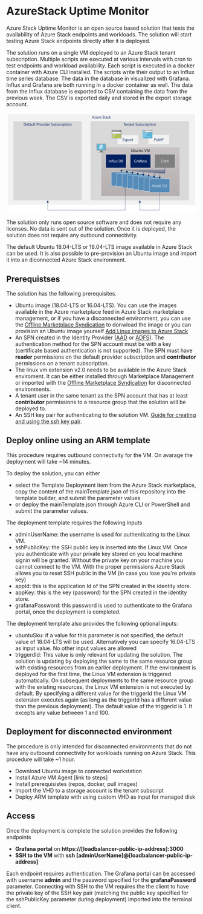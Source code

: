 # AzureStack Uptime Monitor

Azure Stack Uptime Monitor is an open source based solution that tests the availability of Azure Stack endpoints and workloads. The solution will start testing Azure Stack endpoints directly after it is deployed. 

The solution runs on a single VM deployed to an Azure Stack tenant subscription. Multiple scripts are executed at various intervals with cron to test endpoints and workload availability. Each script is executed in a docker container with Azure CLI installed. The scripts write their output to an Influx time series database. The data in the database in visualized with Grafana. Influx and Grafana are both running in a docker container as well.
The data from the Influx database is exported to CSV containing the data from the previous week. The CSV is exported daily and stored in the export storage account.

![diagram](images/diagram.png)

The solution only runs open source software and does not require any licenses. No data is sent out of the solution. Once it is deployed, the solution does not require any outbound connectivity.

The default Ubuntu 18.04-LTS or 16.04-LTS image available in Azure Stack can be used. It is also possible to pre-provision an Ubuntu image and import it into an diconnected Azure Stack environment. 

## Prerequistses

The solution has the following prerequisites.

- Ubuntu image (18.04-LTS or 16.04-LTS). You can use the images available in the Azure marketplace feed in Azure Stack marketplace management, or if you have a disconnected environment, you can use the [Offline Marketplace Syndication](https://github.com/Azure/AzureStack-Tools/tree/master/Syndication) to donwload the image or you can provision an Ubuntu image yourself [Add Linux images to Azure Stack](https://docs.microsoft.com/en-us/azure/azure-stack/azure-stack-linux)
- An SPN created in the Identity Provider ([AAD](https://docs.microsoft.com/en-us/azure/azure-stack/user/azure-stack-create-service-principals#create-service-principal-for-azure-ad) or [ADFS](https://docs.microsoft.com/en-us/azure/azure-stack/azure-stack-create-service-principals#create-a-service-principal-using-a-client-secret)). The authentication method for the SPN account must be with a key (certificate based authentication is not supported). The SPN must have **reader** permissions on the default provider subscription and **contributor** permissions on a tenant subscription.
- The linux vm extension v2.0 needs to be available in the Azure Stack enviroment. It can be either installed through Marketplace Management or imported with the [Offline Marketplace Syndication](https://github.com/Azure/AzureStack-Tools/tree/master/Syndication) for disconnected environments.
- A tenant user in the same tenant as the SPN account that has at least **contributor** permissions to a resource group that the solution will be deployed to.
- An SSH key pair for authenticating to the solution VM. [Guide for creating and using the ssh key pair](/docs/SSH.md).

## Deploy online using an ARM template

This procedure requires outbound connectivity for the VM. On avarage the deployment will take ~14 minutes.

To deploy the solution, you can either 

- select the Template Deployment item from the Azure Stack marketplace, copy the content of the mainTemplate.json of this repository into the template builder, and submit the parameter values
- or deploy the mainTemplate.json through Azure CLI or PowerShell and submit the parameter values.

The deployment template requires the following inputs
- adminUserName: the username is used for authenticating to the Linux VM.
- sshPublicKey: the SSH public key is inserted into the Linux VM. Once you authenticate with your private key stored on you local machine signin will be granted. Without the private key on your machine you cannot connect to the VM. With the proper permissions Azure Stack allows you to reset SSH public in the VM (in case you lose you're private key)
- appId: this is the application Id of the SPN created in the identity store.
- appKey: this is the key (password) for the SPN created in the identity store.
- grafanaPassword: this password is used to authenticate to the Grafana portal, once the deployment is completed.

The deployment template also provides the following optional inputs:
- ubuntuSku: if a value for this parameter is not specified, the default value of 18.04-LTS will be used. Alternatively you can specify 16.04-LTS as input value. No other input values are allowed
- triggerdId: This value is only relevant for updating the solution. The solution is updating by deploying the same to the same resource group with existing resources from an earlier deployment. If the environment is deployed for the first time, the Linux VM extension is triggered automatically. On subsequent deployments to the same resource group with the existing resources, the Linux VM extension is not executed by default. By specifying a different value for the triggerId the Linux VM extension executes again (as long as the triggerId has a different value than the previous deployment). The default value of the triggerId is 1. It excepts any value between 1 and 100.

## Deployment for disconnected environment

The procedure is only intended for disconnected environments that do not have any outbound connectivity for workloads running on Azure Stack. This procedure will take ~1 hour.

- Download Ubuntu image to connected workstation 
- Install Azure VM Agent [link to steps]
- Install prerequisistes (repos, docker, pull images)
- Import the VHD to a storage account is the tenant subscript
- Deploy ARM template with using custom VHD as input for managed disk

## Access

Once the deployment is complete the solution provides the following endpoints

- **Grafana portal** on **https://[loadbalancer-public-ip-address]:3000**
- **SSH to the VM** with **ssh [adminUserName]@[loadbalancer-public-ip-address]**

Each endpoint requires authentication. The Grafana portal can be accessed with username **admin** and the password specified for the **grafanaPassword** parameter. Connecting with SSH to the VM requires the the client to have the private key of the SSH key pair (matching the public key specified for the sshPublicKey parameter during deployment) imported into the terminal client.
